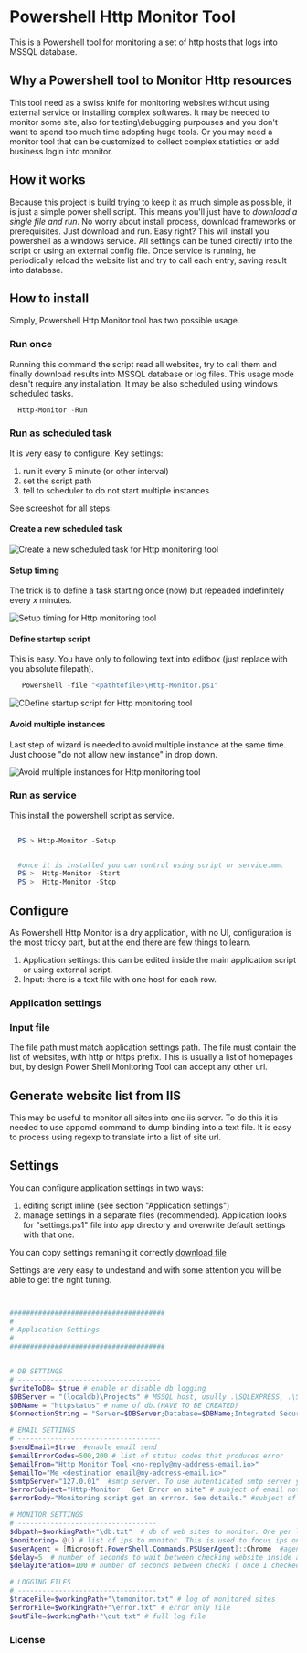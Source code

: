# Powershell Http Monitor Tool
This is a Powershell tool for monitoring a set of http hosts that logs into MSSQL database. 

## Why a Powershell tool to Monitor Http resources
This tool need as a swiss knife for monitoring websites without using external service or installing complex softwares. It may be needed to monitor some site, also for testing\debugging purpouses and you don't want to spend too much time adopting huge tools. Or you may need a monitor tool that can be customized to collect complex statistics or add business login into monitor.

## How it works
Because this project is build trying to keep it as much simple as possible, it is just a simple power shell script. This means you'll just have to *download a single file and run*. No worry about install process, download frameworks or prerequisites. Just download and run. Easy right? This will install you powershell as a windows service. All settings can be tuned directly into the script or using an external config file. Once service is running, he periodically reload the website list and try to call each entry, saving result into database.

## How to install
Simply, Powershell Http Monitor tool has two possible usage.

### Run once
Running this command the script read all websites, try to call them and finally download results into MSSQL database or log files. This usage mode desn't require any installation. It may be also scheduled using windows scheduled tasks.

```powershell
  Http-Monitor -Run
```
### Run as scheduled task
It is very easy to configure. Key settings:

1. run it every 5 minute (or other interval)
2. set the script path
3. tell to scheduler to do not start multiple instances

See screeshot for all steps:
#### Create a new scheduled task
![Create a new scheduled task for Http monitoring tool](https://github.com/zeppaman/Powershell-Http-Monitor/blob/master/doc/scheduled_1.png?raw=true "Create a new scheduled task for Http monitoring tool")

#### Setup timing
The trick is to define a task starting once (now) but repeaded indefinitely every *x* minutes.

![Setup timing for Http monitoring tool](https://github.com/zeppaman/Powershell-Http-Monitor/blob/master/doc/scheduled_2.png?raw=true "Setup timing for Http monitoring tool")

#### Define startup script
This is easy. You have only to following text into editbox (just replace <pathtofile> with you absolute filepath).
  
```powershell
   Powershell -file "<pathtofile>\Http-Monitor.ps1"
```
![CDefine startup script for Http monitoring tool](https://github.com/zeppaman/Powershell-Http-Monitor/blob/master/doc/scheduled_3.png?raw=true "Define startup script for Http monitoring tool")

#### Avoid multiple instances
Last step of wizard is needed to avoid multiple instance at the same time. Just choose "do not allow new instance" in drop down.

![Avoid multiple instances for Http monitoring tool](https://github.com/zeppaman/Powershell-Http-Monitor/blob/master/doc/scheduled_4.png?raw=true "Avoid multiple instances for Http monitoring tool")


### Run as service
This install the powershell script as service.

```powershell
  
  PS > Http-Monitor -Setup


  #once it is installed you can control using script or service.mmc
  PS >  Http-Monitor -Start
  PS >  Http-Monitor -Stop
```

## Configure
As Powershell Http Monitor is a dry application, with no UI, configuration is the most tricky part, but at the end there are few things to learn.

1. Application settings: this can be edited inside the main application script or using external script. 
2. Input: there is a text file with one host for each row.

### Application settings

### Input file
The file path must match application settings path. The file must contain the list of websites, with http or https prefix. This is usually a list of homepages but, by design Power Shell Monitoring Tool can accept any other url.

## Generate website list from IIS 
This may be useful to monitor all sites into one iis server. To do this it is needed to use appcmd command to dump binding into a text file. It is easy to process using regexp to translate into a list of site url.

## Settings
You can configure application settings in two ways:
1. editing script inline (see section "Application settings")
2. manage settings in a separate files (recommended). Application looks for "settings.ps1" file into app directory and overwrite default settings with that one.

You can copy settings remaning it correctly [download file](https://raw.githubusercontent.com/zeppaman/Powershell-Http-Monitor/master/src/sample.settings.ps1)

Settings are very easy to undestand and with some attention you will be able to get the right tuning.


```powershell
  

######################################
#
# Application Settings
#
######################################


# DB SETTINGS
# -----------------------------------   
$writeToDB= $true # enable or disable db logging
$DBServer = "(localdb)\Projects" # MSSQL host, usully .\SQLEXPRESS, .\SQLSERVER 
$DBName = "httpstatus" # name of db.(HAVE TO BE CREATED)
$ConnectionString = "Server=$DBServer;Database=$DBName;Integrated Security=True;" # full connection string. Write here password if not in integrated security

# EMAIL SETTINGS
# -----------------------------------
$sendEmail=$true  #enable email send
$emailErrorCodes=500,200 # list of status codes that produces error
$emailFrom="Http Monitor Tool <no-reply@my-address-email.io>"
$emailTo="Me <destination email@my-address-email.io>"
$smtpServer="127.0.01"  #smtp server. To use autenticated smtp server you have to change Do-Monitor function.
$errorSubject="Http-Monitor:  Get Error on site" # subject of email notification
$errorBody="Monitoring script get an errror. See details." #subject of error body

# MONITOR SETTINGS
# ----------------------------------   
$dbpath=$workingPath+"\db.txt"  # db of web sites to monitor. One per line. Must have protocol predix. i.e. http://www.google.it
$monitoring= @() # list of ips to monitor. This is used to focus ips on some destination only "8.8.8.8","4.4.4.4"
$userAgent = [Microsoft.PowerShell.Commands.PSUserAgent]::Chrome  #agent used to download files
$delay=5  # number of seconds to wait between checking website inside a full run (used to avoid server overload)
$delayIteration=100 # number of seconds between checks ( once I checked all sites, I wait this time before a full control)

# LOGGING FILES
# ----------------------------------
$traceFile=$workingPath+"\tomonitor.txt" # log of monitored sites
$errorFile=$workingPath+"\error.txt" # error only file
$outFile=$workingPath+"\out.txt" # full log file

```

### License

  
